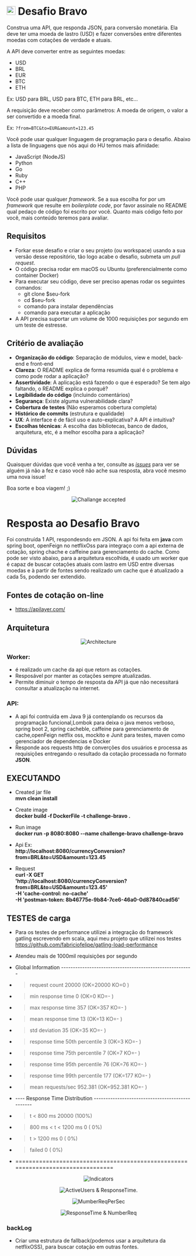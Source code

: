 # <img src="https://avatars1.githubusercontent.com/u/7063040?v=4&s=200.jpg" alt="HU" width="24" /> Desafio Bravo

Construa uma API, que responda JSON, para conversão monetária. Ela deve ter uma moeda de lastro (USD) e fazer conversões entre diferentes moedas com cotações de verdade e atuais.

A API deve converter entre as seguintes moedas:
- USD
- BRL
- EUR
- BTC
- ETH


Ex: USD para BRL, USD para BTC, ETH para BRL, etc...

A requisição deve receber como parâmetros: A moeda de origem, o valor a ser convertido e a moeda final.

Ex: `?from=BTC&to=EUR&amount=123.45`

Você pode usar qualquer linguagem de programação para o desafio. Abaixo a lista de linguagens que nós aqui do HU temos mais afinidade:
- JavaScript (NodeJS)
- Python
- Go
- Ruby
- C++
- PHP

Você pode usar qualquer _framework_. Se a sua escolha for por um _framework_ que resulte em _boilerplate code_, por favor assinale no README qual pedaço de código foi escrito por você. Quanto mais código feito por você, mais conteúdo teremos para avaliar.

## Requisitos
- Forkar esse desafio e criar o seu projeto (ou workspace) usando a sua versão desse repositório, tão logo acabe o desafio, submeta um *pull request*.
- O código precisa rodar em macOS ou Ubuntu (preferencialmente como container Docker)
- Para executar seu código, deve ser preciso apenas rodar os seguintes comandos:
  - git clone $seu-fork
  - cd $seu-fork
  - comando para instalar dependências
  - comando para executar a aplicação
- A API precisa suportar um volume de 1000 requisições por segundo em um teste de estresse.



## Critério de avaliação

- **Organização do código**: Separação de módulos, view e model, back-end e front-end
- **Clareza**: O README explica de forma resumida qual é o problema e como pode rodar a aplicação?
- **Assertividade**: A aplicação está fazendo o que é esperado? Se tem algo faltando, o README explica o porquê?
- **Legibilidade do código** (incluindo comentários)
- **Segurança**: Existe alguma vulnerabilidade clara?
- **Cobertura de testes** (Não esperamos cobertura completa)
- **Histórico de commits** (estrutura e qualidade)
- **UX**: A interface é de fácil uso e auto-explicativa? A API é intuitiva?
- **Escolhas técnicas**: A escolha das bibliotecas, banco de dados, arquitetura, etc, é a melhor escolha para a aplicação?

## Dúvidas

Quaisquer dúvidas que você venha a ter, consulte as [_issues_](https://github.com/HotelUrbano/challenge-bravo/issues) para ver se alguém já não a fez e caso você não ache sua resposta, abra você mesmo uma nova issue!

Boa sorte e boa viagem! ;)

<p align="center">
  <img src="ca.jpg" alt="Challange accepted" />
</p>


# Resposta ao Desafio Bravo
Foi construída 1 API, respondesndo em JSON. A api foi feita em **java** com spring boot, openFeign no netflixOss para integraço com a api externa de cotação, spring chache e caffeine para gerenciamento do cache.
Como pode ser visto abaixo, para a arquitetura escolhida, é usado um worker que é capaz de buscar cotações atuais com lastro em USD entre diversas moedas e à partir de fontes sendo realizado um cache que é atualizado a cada 5s, podendo ser extendido. 


## Fontes de cotação on-line
  - https://apilayer.com/

## Arquitetura
<p align="center">
  <img src="src/main/resources/static/architecture.png" alt="Architecture" />
</p>

### Worker:
- é realizado um cache da api que retorn as cotações.
- Resposável por manter as cotações sempre atualizadas.
- Permite diminuir o tempo de resposta da API já que não necessitará consultar a atualização na internet.


### API:
- A api foi contruída em Java 9 já contenplando os recursos da programação funcional,Lombok para deixa o java menos verboso, spring boot 2, spring cacheble, caffeine para gerenciamento de cache,openFeign netflix oss, mockito e Junit para testes, maven como gerenciador de dependencias e Docker
- Responde aos requests http de converções dos usuários e processa as requisições entregando o resultado da cotação processada no formato **JSON**.


## EXECUTANDO

- Created jar file \
**mvn clean install**

- Create image \
**docker build -f DockerFile -t challenge-bravo .**

- Run image \
**docker run -p 8080:8080 --name challenge-bravo  challenge-bravo**

- Api Ex: \
**http://localhost:8080/currencyConversion?from=BRL&to=USD&amount=123.45**

- Request \
**curl -X GET \
  'http://localhost:8080/currencyConversion?from=BRL&to=USD&amount=123.45' \
  -H 'cache-control: no-cache' \
  -H 'postman-token: 8b46775e-9b84-7ce6-46a0-0d87840cad56'**



## TESTES de carga
- Para os testes de performance utilizei a integração do framework gatling escrevendo em scala, aqui meu projeto que utilizei nos testes https://github.com/fabriciofelipe/gatling-load-performance 
- Atendeu mais de 1000mil requisições por segundo

- Global Information --------------------------------------------------------
- > request count                                      20000 (OK=20000  KO=0     )
- > min response time                                      0 (OK=0      KO=-     )
- > max response time                                    357 (OK=357    KO=-     )
- > mean response time                                    13 (OK=13     KO=-     )
- > std deviation                                         35 (OK=35     KO=-     )
- > response time 50th percentile                          3 (OK=3      KO=-     )
- > response time 75th percentile                          7 (OK=7      KO=-     )
- > response time 95th percentile                         76 (OK=76     KO=-     )
- > response time 99th percentile                        177 (OK=177    KO=-     )
- > mean requests/sec                                952.381 (OK=952.381 KO=-     )
- ---- Response Time Distribution ------------------------------------------------
- > t < 800 ms                                         20000 (100%)
- > 800 ms < t < 1200 ms                                   0 (  0%)
- > t > 1200 ms                                            0 (  0%)
- > failed                                                 0 (  0%)
- ================================================================================

<p align="center">
  <img src="src/main/resources/static/indicators.png" alt="Indicators" />
</p>

<p align="center">
  <img src="src/main/resources/static/ActiveUsers&ResponseTime.png" alt="ActiveUsers & ResponseTime." />
</p>

<p align="center">
  <img src="src/main/resources/static/numberReqPerSec.png" alt="MumberReqPerSec" />
</p>

<p align="center">
  <img src="src/main/resources/static/responseTime&NumberReq.png" alt="ResponseTime & NumberReq" />
</p>






### backLog
- Criar uma estrutura de fallback(podemos usar a arquitetura da netflixOSS), para buscar cotação em outras fontes.

